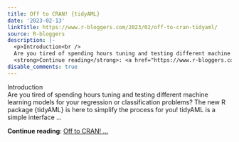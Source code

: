 ```yaml
---
title: Off to CRAN! {tidyAML}
date: '2023-02-13'
linkTitle: https://www.r-bloggers.com/2023/02/off-to-cran-tidyaml/
source: R-bloggers
description: |-
  <p>Introduction<br />
  Are you tired of spending hours tuning and testing different machine learning models for your regression or classification problems? The new R package {tidyAML} is here to simplify the process for you! tidyAML is a simple interface ...</p>
  <strong>Continue reading</strong>: <a href="https://www.r-bloggers.com/2023/02/off-to-cran-tidyaml/">Off to CRAN! ...
disable_comments: true
---
```

<p>Introduction<br />
Are you tired of spending hours tuning and testing different machine learning models for your regression or classification problems? The new R package {tidyAML} is here to simplify the process for you! tidyAML is a simple interface ...</p>
<strong>Continue reading</strong>: <a href="https://www.r-bloggers.com/2023/02/off-to-cran-tidyaml/">Off to CRAN! ...